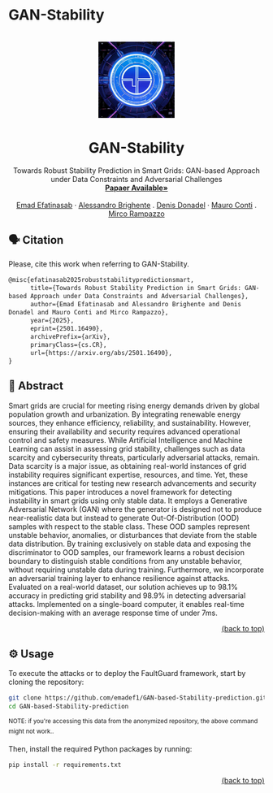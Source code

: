 # GAN-Stability
<div id="top"></div>
<!-- PROJECT LOGO -->
<br />
<div align="center">
  <a href="https://github.com/emadef1/GAN-Stability/tree/main">
    <img src="Figure/logo.png" alt="Logo" width="150" height="150">
  </a>

  <h1 align="center">GAN-Stability</h1>

  <p align="center">
    Towards Robust Stability Prediction in Smart Grids: GAN-based Approach under Data Constraints and Adversarial Challenges
    <br />
    <a href="???"><strong>Papaer Available»</strong></a>
    <br />
    <br />
    <a href="https://www.dei.unipd.it/persona/1373bd29c9ef0140e39d53ec9add14d2">Emad Efatinasab</a>
    ·
    <a href="https://www.math.unipd.it/~abrighen/">Alessandro Brighente</a>
    .
    <a href="https://donadelden.github.io/">Denis Donadel</a>
    ·
    <a href="https://www.math.unipd.it/~conti/">Mauro Conti</a>
    .
    <a href="https://www.dei.unipd.it/persona/95DDDDA0C518D43822ADC0338BD38073">Mirco Rampazzo</a>
  </p>
</div>

## 🗣️ Citation

Please, cite this work when referring to GAN-Stability.

```
@misc{efatinasab2025robuststabilitypredictionsmart,
      title={Towards Robust Stability Prediction in Smart Grids: GAN-based Approach under Data Constraints and Adversarial Challenges}, 
      author={Emad Efatinasab and Alessandro Brighente and Denis Donadel and Mauro Conti and Mirco Rampazzo},
      year={2025},
      eprint={2501.16490},
      archivePrefix={arXiv},
      primaryClass={cs.CR},
      url={https://arxiv.org/abs/2501.16490}, 
}

```
<div id="abstract"></div>

## 🧩 Abstract

Smart grids are crucial for meeting rising energy demands driven by global population growth and urbanization. By integrating renewable energy sources, they enhance efficiency, reliability, and sustainability. However, ensuring their availability and security requires advanced operational control and safety measures. 
While Artificial Intelligence and Machine Learning can assist in assessing grid stability, challenges such as data scarcity and cybersecurity threats, particularly adversarial attacks, remain.
Data scarcity is a major issue, as obtaining real-world instances of grid instability requires significant expertise, resources, and time. Yet, these instances are critical for testing new research advancements and security mitigations.
This paper introduces a novel framework for detecting instability in smart grids using only stable data. It employs a Generative Adversarial Network (GAN) where the generator is designed not to produce near-realistic data but instead to generate Out-Of-Distribution (OOD) samples with respect to the stable class. These OOD samples represent unstable behavior, anomalies, or disturbances that deviate from the stable data distribution. By training exclusively on stable data and exposing the discriminator to OOD samples, our framework learns a robust decision boundary to distinguish stable conditions from any  unstable behavior, without requiring unstable data during training. Furthermore, we incorporate an adversarial training layer to enhance resilience against attacks.
Evaluated on a real-world dataset, our solution achieves up to 98.1\% accuracy in predicting grid stability and 98.9\% in detecting adversarial attacks. Implemented on a single-board computer, it enables real-time decision-making with an average response time of under 7ms.
<p align="right"><a href="#top">(back to top)</a></p>
<div id="usage"></div>

## ⚙️ Usage

To execute the attacks or to deploy the FaultGuard framework, start by cloning the repository:

```bash
git clone https://github.com/emadef1/GAN-based-Stability-prediction.git
cd GAN-based-Stability-prediction
```
<sup>NOTE: if you're accessing this data from the anonymized repository, the above command might not work..</sup>

Then, install the required Python packages by running:

```bash
pip install -r requirements.txt
```

<p align="right"><a href="#top">(back to top)</a></p>
<div id="models"></div>
